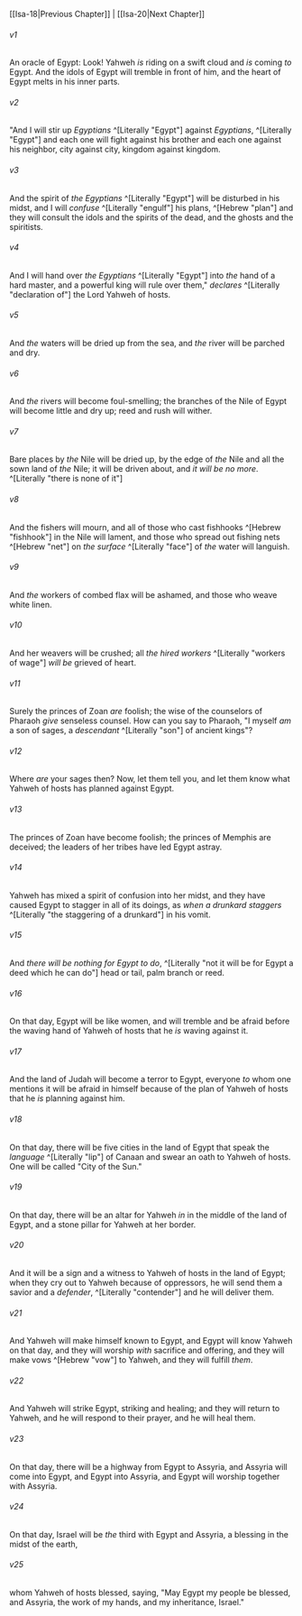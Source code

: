 ﻿---
aliases:
  - Isaiah 19
---

[[Isa-18|Previous Chapter]] | [[Isa-20|Next Chapter]]

###### v1
An oracle of Egypt:
Look! Yahweh _is_ riding on a swift cloud
and _is_ coming _to_ Egypt.
And the idols of Egypt will tremble in front of him,
and the heart of Egypt melts in his inner parts.

###### v2
"And I will stir up _Egyptians_ ^[Literally "Egypt"] against _Egyptians_, ^[Literally "Egypt"]
and each one will fight against his brother
and each one against his neighbor,
city against city, kingdom against kingdom.

###### v3
And the spirit of _the Egyptians_ ^[Literally "Egypt"] will be disturbed in his midst,
and I will _confuse_ ^[Literally "engulf"] his plans, ^[Hebrew "plan"]
and they will consult the idols and the spirits of the dead,
and the ghosts and the spiritists.

###### v4
And I will hand over _the Egyptians_ ^[Literally "Egypt"] into _the_ hand of a hard master,
and a powerful king will rule over them,"
_declares_ ^[Literally "declaration of"] the Lord Yahweh of hosts.

###### v5
And _the_ waters will be dried up from the sea,
and _the_ river will be parched and dry.

###### v6
And _the_ rivers will become foul-smelling;
the branches of the Nile of Egypt will become little and dry up;
reed and rush will wither.

###### v7
Bare places by _the_ Nile will be dried up,
by the edge of _the_ Nile and all the sown land of _the_ Nile;
it will be driven about, and _it will be no more_. ^[Literally "there is none of it"]

###### v8
And the fishers will mourn,
and all of those who cast fishhooks ^[Hebrew "fishhook"] in the Nile will lament,
and those who spread out fishing nets ^[Hebrew "net"] on _the_ _surface_ ^[Literally "face"] of _the_ water will languish.

###### v9
And _the_ workers of combed flax will be ashamed,
and those who weave white linen.

###### v10
And her weavers will be crushed;
all _the_ _hired workers_ ^[Literally "workers of wage"] _will be_ grieved of heart.

###### v11
Surely the princes of Zoan _are_ foolish;
the wise of the counselors of Pharaoh _give_ senseless counsel.
How can you say to Pharaoh,
"I myself _am_ a son of sages,
a _descendant_ ^[Literally "son"] of ancient kings"?

###### v12
Where _are_ your sages then?
Now, let them tell you,
and let them know what Yahweh of hosts has planned against Egypt.

###### v13
The princes of Zoan have become foolish;
the princes of Memphis are deceived;
the leaders of her tribes have led Egypt astray.

###### v14
Yahweh has mixed a spirit of confusion into her midst,
and they have caused Egypt to stagger in all of its doings,
as _when a drunkard staggers_ ^[Literally "the staggering of a drunkard"] in his vomit.

###### v15
And _there will be nothing for Egypt to do_, ^[Literally "not it will be for Egypt a deed which he can do"]
head or tail, palm branch or reed.

###### v16
On that day, Egypt will be like women, and will tremble and be afraid before the waving hand of Yahweh of hosts that he _is_ waving against it.

###### v17
And the land of Judah will become a terror to Egypt, everyone _to_ whom one mentions it will be afraid in himself because of the plan of Yahweh of hosts that he _is_ planning against him.

###### v18
On that day, there will be five cities in the land of Egypt that speak the _language_ ^[Literally "lip"] of Canaan and swear an oath to Yahweh of hosts. One will be called "City of the Sun."

###### v19
On that day, there will be an altar for Yahweh _in_ in the middle of the land of Egypt, and a stone pillar for Yahweh at her border.

###### v20
And it will be a sign and a witness to Yahweh of hosts in the land of Egypt; when they cry out to Yahweh because of oppressors, he will send them a savior and a _defender_, ^[Literally "contender"] and he will deliver them.

###### v21
And Yahweh will make himself known to Egypt, and Egypt will know Yahweh on that day, and they will worship _with_ sacrifice and offering, and they will make vows ^[Hebrew "vow"] to Yahweh, and they will fulfill _them_.

###### v22
And Yahweh will strike Egypt, striking and healing; and they will return to Yahweh, and he will respond to their prayer, and he will heal them.

###### v23
On that day, there will be a highway from Egypt to Assyria, and Assyria will come into Egypt, and Egypt into Assyria, and Egypt will worship together with Assyria.

###### v24
On that day, Israel will be _the_ third with Egypt and Assyria, a blessing in the midst of the earth,

###### v25
whom Yahweh of hosts blessed, saying, "May Egypt my people be blessed, and Assyria, the work of my hands, and my inheritance, Israel."